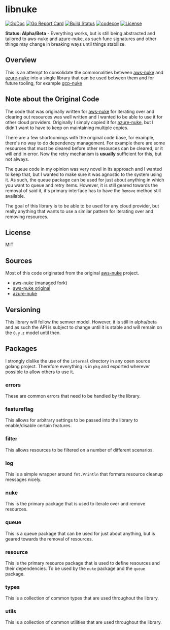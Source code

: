 # libnuke

[![GoDoc](https://godoc.org/github.com/ekristen/libnuke?status.svg)](https://godoc.org/github.com/ekristen/libnuke)
[![Go Report Card](https://goreportcard.com/badge/github.com/ekristen/libnuke)](https://goreportcard.com/report/github.com/ekristen/libnuke)
[![Build Status](https://travis-ci.org/ekristen/libnuke.svg?branch=master)](https://travis-ci.org/ekristen/libnuke)
[![codecov](https://codecov.io/gh/ekristen/libnuke/branch/master/graph/badge.svg)](https://codecov.io/gh/ekristen/libnuke)
[![License](https://img.shields.io/badge/License-MIT-blue.svg)](https://opensource.org/licenses/MIT)

**Status: Alpha/Beta** - Everything works, but is still being abstracted and tailored to aws-nuke and azure-nuke,
as such func signatures and other things may change in breaking ways until things stabilize.

## Overview

This is an attempt to consolidate the commonalities between [aws-nuke](https://github.com/ekristen/aws-nuke) and [azure-nuke](https://github.com/ekristen/azure-nuke) into a single library
that can be used between them and for future tooling, for example [gcp-nuke](https://github.com/ekristen/gcp-nuke)

## Note about the Original Code

The code that was originally written for [aws-nuke](https://github.com/rebuy-de/aws-nuke) for iterating over and clearing out resources was well 
written and I wanted to be able to use it for other cloud providers. Originally I simply copied it for [azure-nuke,](https://github.com/ekristen/azure-nuke) 
but I didn't want to have to keep on maintaining multiple copies.

There are a few shortcomings with the original code base, for example, there's no way to do dependency management. For 
example there are some resources that must be cleared before other resources can be cleared, or it will end in error. Now
the retry mechanism is **usually** sufficient for this, but not always.

The queue code in my opinion was very novel in its approach and I wanted to keep that, but I wanted to make sure it was
agnostic to the system using it. As such, the queue package can be used for just about anything in which you want to queue
and retry items. However, it is still geared towards the removal of said it, it's primary interface has to have the
`Remove` method still available.

The goal of this library is to be able to be used for any cloud provider, but really anything that wants to use a similar
pattern for iterating over and removing resources.

## License

MIT

## Sources

Most of this code originated from the original [aws-nuke](https://github.com/rebuy-de/aws-nuke) project.

- [aws-nuke](https://github.com/ekristen/aws-nuke) (managed fork)
- [aws-nuke original](https://github.com/rebuy-de/aws-nuke)
- [azure-nuke](https://github.com/ekristen/azure-nuke)

## Versioning

This library will follow the semver model. However, it is still in alpha/beta and as such the API is subject to change
until it is stable and will remain on the `0.y.z` model until then.

## Packages

I strongly dislike the use of the `internal` directory in any open source golang project. Therefore everything is in `pkg`
and exported wherever possible to allow others to use it.

### errors

These are common errors that need to be handled by the library.

### featureflag

This allows for arbitrary settings to be passed into the library to enable/disable certain features.

### filter

This allows resources to be filtered on a number of different scenarios.

### log

This is a simple wrapper around `fmt.Println` that formats resource cleanup messages nicely.

### nuke

This is the primary package that is used to iterate over and remove resources.

### queue

This is a queue package that can be used for just about anything, but is geared towards the removal of resources.

### resource

This is the primary resource package that is used to define resources and their dependencies. To be used by the `nuke` 
package and the `queue` package.

### types

This is a collection of common types that are used throughout the library.

### utils

This is a collection of common utilities that are used throughout the library.